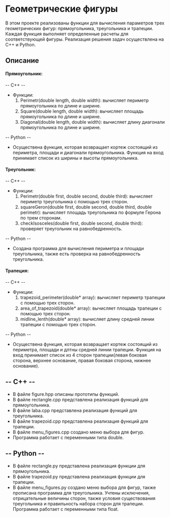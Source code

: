 # Геометрические фигуры
В этом проекте реализованы функции для вычисления параметров трех геометрических фигур: прямоугольника, треугольника и трапеции. Каждая функция выполняет определенные расчеты для соответствующей фигуры. Реализация решения задач осуществлена на C++ и Python.
## Описание
#### Прямоугольник:
-- C++ --
- Функции:
  1. Perimetr(double length, double width): вычисляет периметр прямоугольника по длине и ширине.
  2. Square(double length, double width): вычисляет площадь прямоугольника по длине и ширине.
  3. Diagonal(double length, double width): вычисляет длину диагонали прямоугольника по длине и ширине.
     
-- Python --
  - Осуществена функция, которая возвращает кортеж состоящий из периметра, площади и диагонали прямоугольника. Функция на вход принимает список из ширины и высоты прямоугольника.

#### Треугольник:
-- C++ --
- Функции:
  1. Perimetr(double first, double second, double third): вычисляет периметр треугольника с помощью трех сторон.
  2. squareGeron(double first, double second, double third, double perimetr): вычисляет площадь треугольника по формуле Герона по трем сторонам.
  3. checkIsosceles(double first, double second, double third): проверяет треугольник на равнобедренность.
  
-- Python --
  - Создана программа для вычисления периметра и площади треугольника, также есть проверка на равнобедренность треугольника.

#### Трапеция:
-- C++ --
- Функции:
  1. trapezoid_perimeter(double* array): вычисляет периметр трапеции с помощью трех сторон.
  2. area_of_trapezoid(double* array): вычисляет площадь трапеции с помощью трех сторон.
  3. midline_lenth(double* array): вычисляет длину средней линии трапеции с помощью трех сторон.
  
-- Python --
  - Осуществена функция, которая возвращает кортеж состоящий из периметра, площади и длтны средней линии трапеции. Функция на вход принимает список из 4 сторон трапеции(левая боковая сторона, верхнее основание, правая боковая сторона, нижнее основание).

## -- C++ --
- В файле figure.hpp описаны прототипы функций.
- В файле rectangle.cpp представлена реализация функций для прямоугольника.
- В файле laba.cpp представлена реализация функций для треугольника.
- В файле trapezoid.cpp представлена реализация функций для трапеции.
- В файле menu_figures.cpp создано меню выбора для фигур.
- Программа работает с переменными типа double.
## -- Python --
- В файле rectangle.py представлена реализация функции для прямоугольника.
- В файле trapezoid.py представлена реализация функции для трапеции.
- В файле menu_figures.py создано меню выбора для фигур, также прописана программа для треугольника. Учтены исключения, отрицательные величины сторон, также условия существования треугольника и правильность набора сторон для трапеции. Программа работает с переменными типа float.
